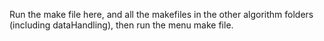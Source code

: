 Run the make file here, and all the makefiles in the other algorithm folders (including dataHandling), then run the menu make file.
